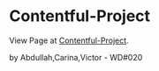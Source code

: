 # Contentful-Project

View Page at [Contentful-Project](https://keen-mclean-d747ce.netlify.app/).

by Abdullah,Carina,Victor - WD#020


